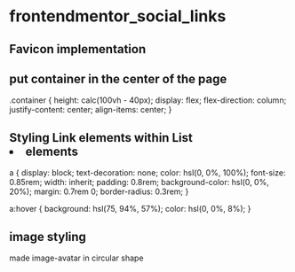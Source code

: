 # frontendmentor_social_links

## Favicon implementation
<link rel="icon" href="favicon-32x32.png">

## put container in the center of the page
.container {
    height: calc(100vh - 40px);
    display: flex;
    flex-direction: column;
    justify-content: center;
    align-items: center;
}

## Styling Link <a> elements within List <li> elements
a {
    display: block;
    text-decoration: none;
    color: hsl(0, 0%, 100%);
    font-size: 0.85rem;
    width: inherit;
    padding: 0.8rem;
    background-color: hsl(0, 0%, 20%);
    margin: 0.7rem 0;
    border-radius: 0.3rem;
}

a:hover {
    background: hsl(75, 94%, 57%);
    color: hsl(0, 0%, 8%);
}

## image styling
made image-avatar in circular shape
